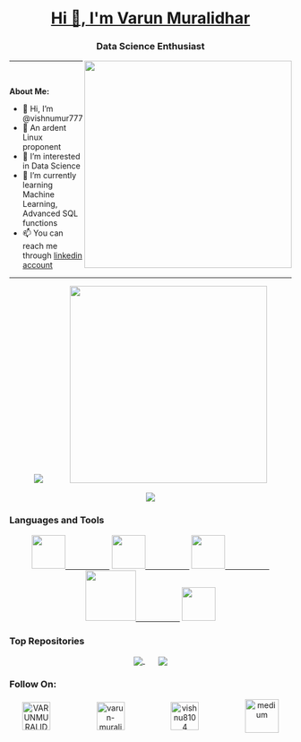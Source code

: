[<h1 align="center">Hi 👋, I'm Varun Muralidhar</h1>](https://vishnumur777.github.io/varun-landing-page/)
<h3 align="center">Data Science Enthusiast</h3>
<img align="right" src="https://pbs.twimg.com/media/FxgW8yDaMAA4dim?format=jpg&name=large" width="370vh" >

------------

<br>

**About Me:**
- 👋 Hi, I’m @vishnumur777
- 🐧 An ardent Linux proponent
- 👀 I’m interested in Data Science
- 🌱 I’m currently learning Machine Learning, Advanced SQL functions
- 📫 You can reach me through [linkedin account](https://www.linkedin.com/in/varun-muralidhar-53187b215/)

--------------


<p align="center">
<a href="https://vishnumur777.github.io/varun-landing-page/" target="_blank" ><img src="https://github-readme-stats.vercel.app/api?username=vishnumur777&include_all_commits=true&theme=highcontrast" ></a> &nbsp;&nbsp;&nbsp;&nbsp;&nbsp;&nbsp;&nbsp;&nbsp;&nbsp;&nbsp;
   <img src="https://github-readme-stats.vercel.app/api/top-langs/?username=vishnumur777&layout=compact&theme=highcontrast" width=352vh>
</p>

<div align="center">
<a><img src="https://github-readme-streak-stats.herokuapp.com/?user=vishnumur777&theme=highcontrast"></a>
</div>

### Languages and Tools

<p align="center">
   <a href="https://www.gnu.org/software/bash/" >
  <img src="https://bashlogo.com/img/symbol/png/monochrome_light.png" width="60vh">&nbsp;&nbsp;&nbsp;&nbsp;&nbsp;&nbsp;&nbsp;&nbsp;&nbsp;&nbsp;&nbsp;&nbsp;&nbsp;&nbsp;&nbsp;&nbsp;&nbsp;&nbsp;&nbsp;&nbsp;</a>
   <a href="https://www.python.org">
  <img src="https://upload.wikimedia.org/wikipedia/commons/thumb/c/c3/Python-logo-notext.svg/1869px-Python-logo-notext.svg.png" width="60vh">&nbsp;&nbsp;&nbsp;&nbsp;&nbsp;&nbsp;&nbsp;&nbsp;&nbsp;&nbsp;&nbsp;&nbsp;&nbsp;&nbsp;&nbsp;&nbsp;&nbsp;&nbsp;&nbsp;&nbsp;</a>
   <a href="https://git-scm.com">
  <img src="https://git-scm.com/images/logos/downloads/Git-Icon-1788C.png" width="60vh">&nbsp;&nbsp;&nbsp;&nbsp;&nbsp;&nbsp;&nbsp;&nbsp;&nbsp;&nbsp;&nbsp;&nbsp;&nbsp;&nbsp;&nbsp;&nbsp;&nbsp;&nbsp;&nbsp;&nbsp;</a>
   <a href="https://www.java.com/en/">
  <img src="https://cdn.freebiesupply.com/logos/thumbs/2x/java-4-logo.png" width="90vh">&nbsp;&nbsp;&nbsp;&nbsp;&nbsp;&nbsp;&nbsp;&nbsp;&nbsp;&nbsp;&nbsp;&nbsp;&nbsp;&nbsp;&nbsp;&nbsp;&nbsp;&nbsp;&nbsp;&nbsp;</a>
   <a href="https://www.docker.com/">
  <img src="https://www.docker.com/wp-content/uploads/2022/03/Moby-logo.png" width="60vh"></a>
</p>

### Top Repositories

<p align="center">
<a href="https://github.com/vishnumur777/railwiredashboard">
  <img align="center" src="https://github-readme-stats.vercel.app/api/pin/?username=vishnumur777&repo=railwiredashboard&theme=highcontrast" />
</a>&nbsp;&nbsp;&nbsp;&nbsp;&nbsp;
<a href="https://github.com/vishnumur777/animals-detection-YOLOv8">
  <img align="center" src="https://github-readme-stats.vercel.app/api/pin/?username=vishnumur777&repo=animals-detection-YOLOv8&theme=highcontrast" />
</a>
</p>

<h3 align="left">Follow On: </h3>
<p align="center">
<a href="https://twitter.com/VARUNMURALIDHA7" target="blank"><img align="center" src="https://raw.githubusercontent.com/rahuldkjain/github-profile-readme-generator/master/src/images/icons/Social/twitter.svg" alt="VARUNMURALIDHA7" width="50vh" /></a>&nbsp;&nbsp;&nbsp;&nbsp;&nbsp;&nbsp;&nbsp;&nbsp;&nbsp;&nbsp;&nbsp;&nbsp;&nbsp;&nbsp;&nbsp;&nbsp;&nbsp;&nbsp;&nbsp;&nbsp;
<a href="https://www.linkedin.com/in/varun-muralidhar-53187b215/" target="blank"><img align="center" src="https://raw.githubusercontent.com/rahuldkjain/github-profile-readme-generator/master/src/images/icons/Social/linked-in-alt.svg" alt="varun-muralidhar" width="50vh" /></a>&nbsp;&nbsp;&nbsp;&nbsp;&nbsp;&nbsp;&nbsp;&nbsp;&nbsp;&nbsp;&nbsp;&nbsp;&nbsp;&nbsp;&nbsp;&nbsp;&nbsp;&nbsp;&nbsp;&nbsp;
<a href="https://www.instagram.com/vishnu_8104/" target="blank"><img align="center" src="https://raw.githubusercontent.com/rahuldkjain/github-profile-readme-generator/master/src/images/icons/Social/instagram.svg" alt="vishnu8104" width="50vh" /></a>&nbsp;&nbsp;&nbsp;&nbsp;&nbsp;&nbsp;&nbsp;&nbsp;&nbsp;&nbsp;&nbsp;&nbsp;&nbsp;&nbsp;&nbsp;&nbsp;&nbsp;&nbsp;&nbsp;&nbsp;
<a href="https://medium.com/@varunmuralidhar" target="blank"><img align="center" src="https://cdn-icons-png.flaticon.com/512/5968/5968906.png" alt="medium" width="60vh" /></a>
</p>


